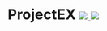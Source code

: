 # ProjectEX [![](http://cf.way2muchnoise.eu/projectex-forge.svg) ![](http://cf.way2muchnoise.eu/versions/projectex-forge.svg)](https://www.curseforge.com/minecraft/mc-mods/projectex-forge)